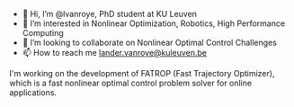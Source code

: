 - 👋 Hi, I’m @lvanroye, PhD student at KU Leuven
- 👀 I’m interested in Nonlinear Optimization, Robotics, High Performance Computing
- 💞️ I’m looking to collaborate on Nonlinear Optimal Control Challenges
- 📫 How to reach me lander.vanroye@kuleuven.be

I'm working on the development of FATROP (Fast Trajectory Optimizer), which is a fast nonlinear optimal control problem solver for online applications.

<!---
lvanroye/lvanroye is a ✨ special ✨ repository because its `README.md` (this file) appears on your GitHub profile.
You can click the Preview link to take a look at your changes.
--->
